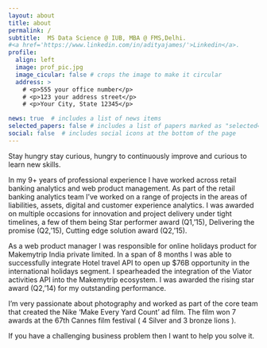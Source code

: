 ```yaml
---
layout: about
title: about
permalink: /
subtitle:  MS Data Science @ IUB, MBA @ FMS,Delhi.
#<a href='https://www.linkedin.com/in/adityajames/'>Linkedin</a>.
profile:
  align: left
  image: prof_pic.jpg
  image_cicular: false # crops the image to make it circular
  address: >
    # <p>555 your office number</p>
    # <p>123 your address street</p>
    # <p>Your City, State 12345</p>

news: true  # includes a list of news items
selected_papers: false # includes a list of papers marked as "selected={true}"
social: false  # includes social icons at the bottom of the page
---
```


Stay hungry stay curious, hungry to continuously improve and curious to learn new skills. 

In my 9+ years of professional experience I have worked across retail banking analytics and web product management. As part of the retail banking analytics team I’ve worked on a range of projects in the areas of liabilities, assets, digital and customer experience analytics. I was awarded on multiple occasions for innovation and project delivery under tight timelines, a few of them being Star performer award (Q1,’15), Delivering the promise (Q2,’15), Cutting edge solution award (Q2,’15).

As a web product manager I was responsible for online holidays product for Makemytrip India private limited. In a span of 8 months I was able to successfully integrate Hotel travel API to open up $76B opportunity in the international holidays segment. I spearheaded the integration of the Viator activities API into the Makemytrip ecosystem. I was awarded the rising star award (Q2,’14) for my outstanding performance.

I’m very passionate about photography and worked as part of the core team that created the Nike ‘Make Every Yard Count’ ad film. The film won 7 awards at the 67th Cannes film festival ( 4 Silver and 3 bronze lions ).

If you have a challenging business problem then I want to help you solve it.
